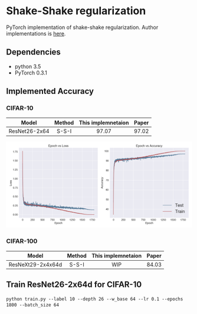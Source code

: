 # Shake-Shake regularization
PyTorch implementation of shake-shake regularization.
Author implementations is [here](https://github.com/xgastaldi/shake-shake).

## Dependencies
- python 3.5
- PyTorch 0.3.1

## Implemented Accuracy

### CIFAR-10
|Model|Method|This implemnetaion |Paper|
|:---:|:---:|:---:|:---:|
|ResNet26-2x64|S-S-I|97.07|97.02|

![CIFAR-10](checkpoint/cifar10.png)

### CIFAR-100
|Model|Method|This implemnetaion |Paper|
|:---:|:---:|:---:|:---:|
|ResNeXt29-2x4x64d|S-S-I|WIP|84.03|

## Train ResNet26-2x64d for CIFAR-10
```
python train.py --label 10 --depth 26 --w_base 64 --lr 0.1 --epochs 1800 --batch_size 64
```

